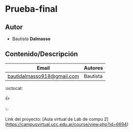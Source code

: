 # Prueba-final

## Autor
* Bautista **Dalmasso**

## Contenido/Descripción

| Email | Autores |
|-------|---------|
|bautidalmasso918@gmail.com| Bautista |

:octocat:

:+1:

:sparkles:

Link del proyecto: [Aula virtual de Lab de compu 2] (https://campusvirtual.ucc.edu.ar/course/view.php?id=6694)